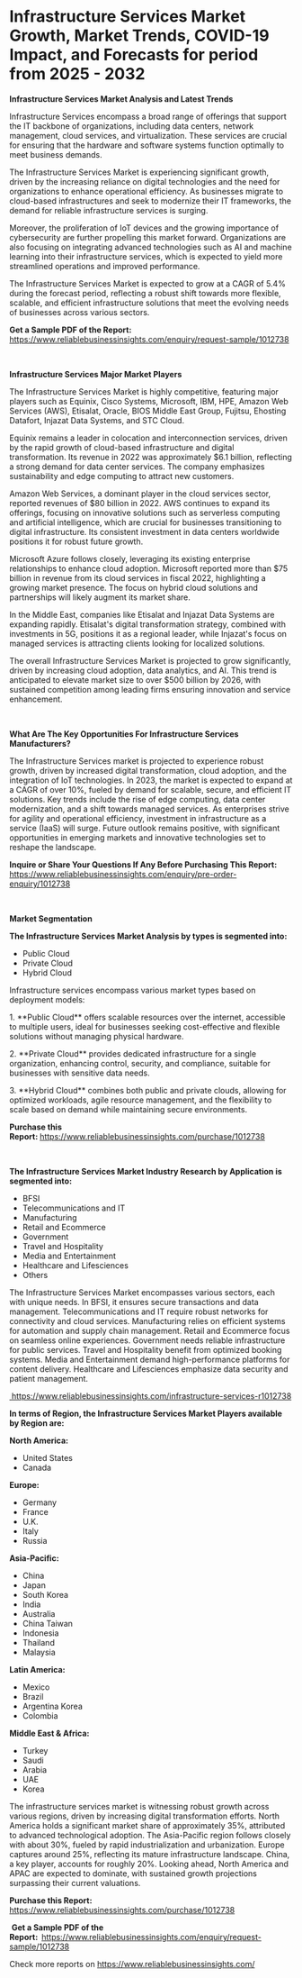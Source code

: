 <p><h1>Infrastructure Services Market Growth, Market Trends, COVID-19 Impact, and Forecasts for period from 2025 - 2032</h1></p><p><strong>Infrastructure Services Market Analysis and Latest Trends</strong></p>
<p><p>Infrastructure Services encompass a broad range of offerings that support the IT backbone of organizations, including data centers, network management, cloud services, and virtualization. These services are crucial for ensuring that the hardware and software systems function optimally to meet business demands.</p><p>The Infrastructure Services Market is experiencing significant growth, driven by the increasing reliance on digital technologies and the need for organizations to enhance operational efficiency. As businesses migrate to cloud-based infrastructures and seek to modernize their IT frameworks, the demand for reliable infrastructure services is surging. </p><p>Moreover, the proliferation of IoT devices and the growing importance of cybersecurity are further propelling this market forward. Organizations are also focusing on integrating advanced technologies such as AI and machine learning into their infrastructure services, which is expected to yield more streamlined operations and improved performance. </p><p>The Infrastructure Services Market is expected to grow at a CAGR of 5.4% during the forecast period, reflecting a robust shift towards more flexible, scalable, and efficient infrastructure solutions that meet the evolving needs of businesses across various sectors.</p></p>
<p><strong>Get a Sample PDF of the Report:&nbsp;</strong> <a href="https://www.reliablebusinessinsights.com/enquiry/request-sample/1012738?utm_campaign=2276&utm_medium=2&utm_source=Github&utm_content=ia&utm_term=06032025&utm_id=infrastructure-services">https://www.reliablebusinessinsights.com/enquiry/request-sample/1012738</a></p>
<p>&nbsp;</p>
<p><strong>Infrastructure Services Major Market Players</strong></p>
<p><p>The Infrastructure Services Market is highly competitive, featuring major players such as Equinix, Cisco Systems, Microsoft, IBM, HPE, Amazon Web Services (AWS), Etisalat, Oracle, BIOS Middle East Group, Fujitsu, Ehosting Datafort, Injazat Data Systems, and STC Cloud. </p><p>Equinix remains a leader in colocation and interconnection services, driven by the rapid growth of cloud-based infrastructure and digital transformation. Its revenue in 2022 was approximately $6.1 billion, reflecting a strong demand for data center services. The company emphasizes sustainability and edge computing to attract new customers.</p><p>Amazon Web Services, a dominant player in the cloud services sector, reported revenues of $80 billion in 2022. AWS continues to expand its offerings, focusing on innovative solutions such as serverless computing and artificial intelligence, which are crucial for businesses transitioning to digital infrastructure. Its consistent investment in data centers worldwide positions it for robust future growth.</p><p>Microsoft Azure follows closely, leveraging its existing enterprise relationships to enhance cloud adoption. Microsoft reported more than $75 billion in revenue from its cloud services in fiscal 2022, highlighting a growing market presence. The focus on hybrid cloud solutions and partnerships will likely augment its market share.</p><p>In the Middle East, companies like Etisalat and Injazat Data Systems are expanding rapidly. Etisalat's digital transformation strategy, combined with investments in 5G, positions it as a regional leader, while Injazat's focus on managed services is attracting clients looking for localized solutions.</p><p>The overall Infrastructure Services Market is projected to grow significantly, driven by increasing cloud adoption, data analytics, and AI. This trend is anticipated to elevate market size to over $500 billion by 2026, with sustained competition among leading firms ensuring innovation and service enhancement.</p></p>
<p>&nbsp;</p>
<p><strong>What Are The Key Opportunities For Infrastructure Services Manufacturers?</strong></p>
<p><p>The Infrastructure Services market is projected to experience robust growth, driven by increased digital transformation, cloud adoption, and the integration of IoT technologies. In 2023, the market is expected to expand at a CAGR of over 10%, fueled by demand for scalable, secure, and efficient IT solutions. Key trends include the rise of edge computing, data center modernization, and a shift towards managed services. As enterprises strive for agility and operational efficiency, investment in infrastructure as a service (IaaS) will surge. Future outlook remains positive, with significant opportunities in emerging markets and innovative technologies set to reshape the landscape.</p></p>
<p><strong>Inquire or Share Your Questions If Any Before Purchasing This Report:</strong> <a href="https://www.reliablebusinessinsights.com/enquiry/pre-order-enquiry/1012738?utm_campaign=2276&utm_medium=2&utm_source=Github&utm_content=ia&utm_term=06032025&utm_id=infrastructure-services">https://www.reliablebusinessinsights.com/enquiry/pre-order-enquiry/1012738</a></p>
<p>&nbsp;</p>
<p><strong>Market Segmentation</strong></p>
<p><strong>The Infrastructure Services Market Analysis by types is segmented into:</strong></p>
<p><ul><li>Public Cloud</li><li>Private Cloud</li><li>Hybrid Cloud</li></ul></p>
<p><p>Infrastructure services encompass various market types based on deployment models: </p><p>1. **Public Cloud** offers scalable resources over the internet, accessible to multiple users, ideal for businesses seeking cost-effective and flexible solutions without managing physical hardware.</p><p>2. **Private Cloud** provides dedicated infrastructure for a single organization, enhancing control, security, and compliance, suitable for businesses with sensitive data needs.</p><p>3. **Hybrid Cloud** combines both public and private clouds, allowing for optimized workloads, agile resource management, and the flexibility to scale based on demand while maintaining secure environments.</p></p>
<p><strong>Purchase this Report:&nbsp;</strong><a href="https://www.reliablebusinessinsights.com/purchase/1012738?utm_campaign=2276&utm_medium=2&utm_source=Github&utm_content=ia&utm_term=06032025&utm_id=infrastructure-services">https://www.reliablebusinessinsights.com/purchase/1012738</a></p>
<p>&nbsp;</p>
<p><strong>The Infrastructure Services Market Industry Research by Application is segmented into:</strong></p>
<p><ul><li>BFSI</li><li>Telecommunications and IT</li><li>Manufacturing</li><li>Retail and Ecommerce</li><li>Government</li><li>Travel and Hospitality</li><li>Media and Entertainment</li><li>Healthcare and Lifesciences</li><li>Others</li></ul></p>
<p><p>The Infrastructure Services Market encompasses various sectors, each with unique needs. In BFSI, it ensures secure transactions and data management. Telecommunications and IT require robust networks for connectivity and cloud services. Manufacturing relies on efficient systems for automation and supply chain management. Retail and Ecommerce focus on seamless online experiences. Government needs reliable infrastructure for public services. Travel and Hospitality benefit from optimized booking systems. Media and Entertainment demand high-performance platforms for content delivery. Healthcare and Lifesciences emphasize data security and patient management.</p></p>
<p><a href="https://www.reliablebusinessinsights.com/infrastructure-services-r1012738?utm_campaign=2276&utm_medium=2&utm_source=Github&utm_content=ia&utm_term=06032025&utm_id=infrastructure-services">&nbsp;https://www.reliablebusinessinsights.com/infrastructure-services-r1012738</a></p>
<p><strong>In terms of Region, the Infrastructure Services Market Players available by Region are:</strong></p>
<p>
    <p> <strong> North America: </strong>
        <ul>
            <li>United States</li>
            <li>Canada</li>
        </ul>
        </p> 
    <p> <strong> Europe: </strong>
        <ul>
            <li>Germany</li>
            <li>France</li>
            <li>U.K.</li>
            <li>Italy</li>
            <li>Russia</li>
        </ul>
        </p> 
    <p> <strong> Asia-Pacific: </strong>
        <ul>
            <li>China</li>
            <li>Japan</li>
            <li>South Korea</li>
            <li>India</li>
            <li>Australia</li>
            <li>China Taiwan</li>
            <li>Indonesia</li>
            <li>Thailand</li>
            <li>Malaysia</li>
        </ul>
        </p> 
    <p> <strong> Latin America: </strong>
        <ul>
            <li>Mexico</li>
            <li>Brazil</li>
            <li>Argentina Korea</li>
            <li>Colombia</li>
        </ul>
        </p> 
    <p> <strong> Middle East & Africa: </strong>
        <ul>
            <li>Turkey</li>
            <li>Saudi</li>
            <li>Arabia</li>
            <li>UAE</li>
            <li>Korea</li>
        </ul>
    </p>
    </p>
<p><p>The infrastructure services market is witnessing robust growth across various regions, driven by increasing digital transformation efforts. North America holds a significant market share of approximately 35%, attributed to advanced technological adoption. The Asia-Pacific region follows closely with about 30%, fueled by rapid industrialization and urbanization. Europe captures around 25%, reflecting its mature infrastructure landscape. China, a key player, accounts for roughly 20%. Looking ahead, North America and APAC are expected to dominate, with sustained growth projections surpassing their current valuations.</p></p>
<p><strong>Purchase this Report: </strong><a href="https://www.reliablebusinessinsights.com/purchase/1012738?utm_campaign=2276&utm_medium=2&utm_source=Github&utm_content=ia&utm_term=06032025&utm_id=infrastructure-services">https://www.reliablebusinessinsights.com/purchase/1012738</a></p>
<p>&nbsp;<strong>Get a Sample PDF of the Report:&nbsp;&nbsp;</strong><a href="https://www.reliablebusinessinsights.com/enquiry/request-sample/1012738?utm_campaign=2276&utm_medium=2&utm_source=Github&utm_content=ia&utm_term=06032025&utm_id=infrastructure-services">https://www.reliablebusinessinsights.com/enquiry/request-sample/1012738</a></p>
<p><strong></strong></p>
<p>Check more reports on <a href="https://www.reliablebusinessinsights.com/?utm_campaign=2276&utm_medium=2&utm_source=Github&utm_content=ia&utm_term=06032025&utm_id=infrastructure-services">https://www.reliablebusinessinsights.com/</a></p>
